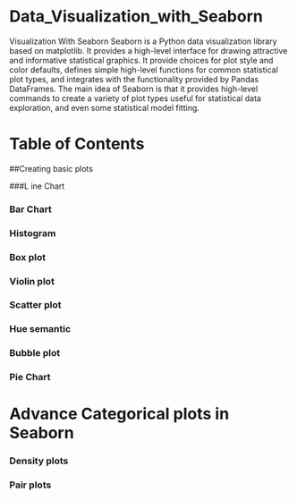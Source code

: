 # Data_Visualization_with_Seaborn
 
Visualization With Seaborn
Seaborn is a Python data visualization library based on matplotlib.
It provides a high-level interface for drawing attractive and informative statistical graphics. It provide choices for plot style and color defaults, defines simple high-level functions for common statistical plot types, and integrates with the functionality provided by Pandas DataFrames.
The main idea of Seaborn is that it provides high-level commands to create a variety of plot types useful for statistical data exploration, and even some statistical model fitting.
# Table of Contents
##Creating basic plots

###L ine Chart

### Bar Chart

### Histogram

### Box plot

### Violin plot

### Scatter plot

### Hue semantic

### Bubble plot

### Pie Chart

# Advance Categorical plots in Seaborn

### Density plots

### Pair plots

